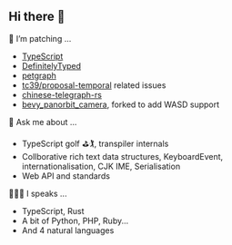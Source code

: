 ## Hi there 👋

🔭 I’m patching ...
- [TypeScript](https://github.com/microsoft/TypeScript)
- [DefinitelyTyped](https://github.com/DefinitelyTyped/DefinitelyTyped)
- [petgraph](https://github.com/petgraph/petgraph)
- [tc39/proposal-temporal](https://github.com/tc39/proposal-temporal) related issues
- [chinese-telegraph-rs](https://docs.rs/chinese-telegraph/0.2.2/chinese_telegraph/index.html)
- [bevy_panorbit_camera](https://github.com/milkcask/bevy_panorbit_camera), forked to add WASD support


<!-- 🌱 I used to be active ...
- [fabricjs/fabric.js](https://github.com/fabricjs/fabric.js)
- [gecko](https://github.com/mozilla/gecko-dev) right-to-left language support, vertical inline CSS, internationalisation standard back in 2010
- [alaveteli](https://github.com/mysociety/alaveteli)
- [django](https://github.com/django/django)
- [MediaWiki](https://www.mediawiki.org/wiki/MediaWiki)
- [debian distro](https://www.debian.org)
- and more... 

🤔 Random snippets of code that is quite fun...
- [random-snippets](https://github.com/milkcask/random-snippets) -->

💬 Ask me about ...
- TypeScript golf ⛳️🏌, transpiler internals
- Collborative rich text data structures, KeyboardEvent, internationalisation, CJK IME, Serialisation
- Web API and standards

👩🏻‍💻 I speaks ...
- TypeScript, Rust
- A bit of Python, PHP, Ruby...
- And 4 natural languages

<!--🧐 A note ...
- If you are reading this and you are hiring for a SaaS, please understand that I'm not interested in working on just CRUD (including merely passing data to foundational model providers’ apis). I'd rather solve problems. -->

<!--
**milkcask/milkcask** is a ✨ _special_ ✨ repository because its `README.md` (this file) appears on your GitHub profile.

Here are some ideas to get you started:

- 🔭 I’m currently working on ...
- 🌱 I’m currently learning ...
- 👯 I’m looking to collaborate on ...
- 🤔 I’m looking for help with ...
- 💬 Ask me about ...
- 📫 How to reach me: ...
- 😄 Pronouns: ...
- ⚡ Fun fact: ...
-->
